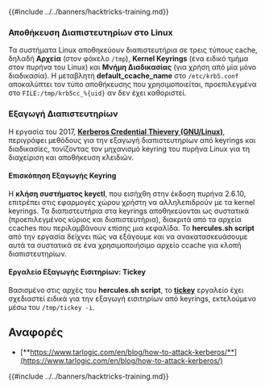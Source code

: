 {{#include ../../banners/hacktricks-training.md}}

### Αποθήκευση Διαπιστευτηρίων στο Linux

Τα συστήματα Linux αποθηκεύουν διαπιστευτήρια σε τρεις τύπους cache, δηλαδή **Αρχεία** (στον φάκελο `/tmp`), **Kernel Keyrings** (ένα ειδικό τμήμα στον πυρήνα του Linux) και **Μνήμη Διαδικασίας** (για χρήση από μία μόνο διαδικασία). Η μεταβλητή **default_ccache_name** στο `/etc/krb5.conf` αποκαλύπτει τον τύπο αποθήκευσης που χρησιμοποιείται, προεπιλεγμένα στο `FILE:/tmp/krb5cc_%{uid}` αν δεν έχει καθοριστεί.

### Εξαγωγή Διαπιστευτηρίων

Η εργασία του 2017, [**Kerberos Credential Thievery (GNU/Linux)**](https://www.delaat.net/rp/2016-2017/p97/report.pdf), περιγράφει μεθόδους για την εξαγωγή διαπιστευτηρίων από keyrings και διαδικασίες, τονίζοντας τον μηχανισμό keyring του πυρήνα Linux για τη διαχείριση και αποθήκευση κλειδιών.

#### Επισκόπηση Εξαγωγής Keyring

Η **κλήση συστήματος keyctl**, που εισήχθη στην έκδοση πυρήνα 2.6.10, επιτρέπει στις εφαρμογές χώρου χρήστη να αλληλεπιδρούν με τα kernel keyrings. Τα διαπιστευτήρια στα keyrings αποθηκεύονται ως συστατικά (προεπιλεγμένος κύριος και διαπιστευτήρια), διακριτά από τα αρχεία ccaches που περιλαμβάνουν επίσης μια κεφαλίδα. Το **hercules.sh script** από την εργασία δείχνει πώς να εξάγουμε και να ανακατασκευάσουμε αυτά τα συστατικά σε ένα χρησιμοποιήσιμο αρχείο ccache για κλοπή διαπιστευτηρίων.

#### Εργαλείο Εξαγωγής Εισιτηρίων: Tickey

Βασισμένο στις αρχές του **hercules.sh script**, το [**tickey**](https://github.com/TarlogicSecurity/tickey) εργαλείο έχει σχεδιαστεί ειδικά για την εξαγωγή εισιτηρίων από keyrings, εκτελούμενο μέσω του `/tmp/tickey -i`.

## Αναφορές

- [**https://www.tarlogic.com/en/blog/how-to-attack-kerberos/**](https://www.tarlogic.com/en/blog/how-to-attack-kerberos/)

{{#include ../../banners/hacktricks-training.md}}
